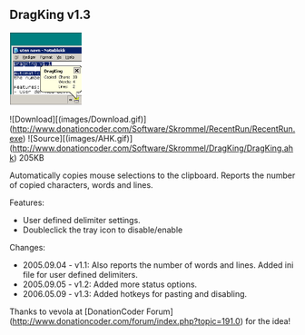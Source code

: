 ## DragKing v1.3

![dragking logo](images/dragking.png)

![Download][(images/Download.gif)] (http://www.donationcoder.com/Software/Skrommel/RecentRun/RecentRun.exe)
![Source][(images/AHK.gif)] (http://www.donationcoder.com/Software/Skrommel/DragKing/DragKing.ahk) 205KB

Automatically copies mouse selections to the clipboard. Reports the number of copied characters, words and lines. 

Features:
- User defined delimiter settings. 
- Doubleclick the tray icon to disable/enable

Changes:
- 2005.09.04 - v1.1: Also reports the number of words and lines. Added ini file for user defined delimiters.
- 2005.09.05 - v1.2: Added more status options.
- 2006.05.09 - v1.3: Added hotkeys for pasting and disabling.

Thanks to vevola at [DonationCoder Forum] (http://www.donationcoder.com/forum/index.php?topic=191.0) for the idea!
